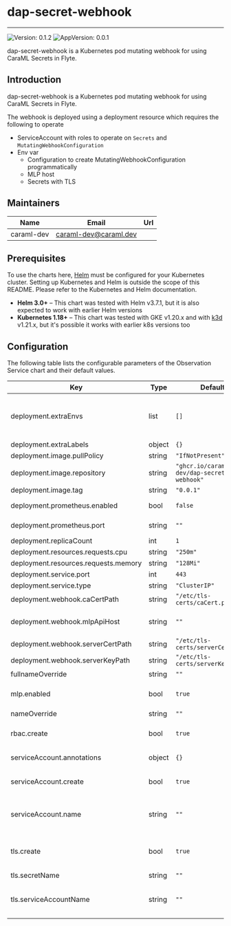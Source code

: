 # dap-secret-webhook

---
![Version: 0.1.2](https://img.shields.io/badge/Version-0.1.2-informational?style=flat-square)
![AppVersion: 0.0.1](https://img.shields.io/badge/AppVersion-0.0.1-informational?style=flat-square)

dap-secret-webhook is a Kubernetes pod mutating webhook for using CaraML Secrets in Flyte.

## Introduction

dap-secret-webhook is a Kubernetes pod mutating webhook for using CaraML Secrets in Flyte.

The webhook is deployed using a deployment resource which requires the following to operate
- ServiceAccount with roles to operate on `Secrets` and `MutatingWebhookConfiguration`
- Env var
  - Configuration to create MutatingWebhookConfiguration programmatically
  - MLP host
  - Secrets with TLS

## Maintainers

| Name | Email | Url |
| ---- | ------ | --- |
| caraml-dev | <caraml-dev@caraml.dev> |  |

## Prerequisites

To use the charts here, [Helm](https://helm.sh/) must be configured for your
Kubernetes cluster. Setting up Kubernetes and Helm is outside the scope of
this README. Please refer to the Kubernetes and Helm documentation.

- **Helm 3.0+** – This chart was tested with Helm v3.7.1, but it is also expected to work with earlier Helm versions
- **Kubernetes 1.18+** – This chart was tested with GKE v1.20.x and with [k3d](https://github.com/rancher/k3d) v1.21.x,
but it's possible it works with earlier k8s versions too

## Configuration

The following table lists the configurable parameters of the Observation Service chart and their default values.

| Key | Type | Default | Description |
|-----|------|---------|-------------|
| deployment.extraEnvs | list | `[]` | Additional env var for webhook, see https://github.com/caraml-dev/dap-secret-webhook for full list of configurable |
| deployment.extraLabels | object | `{}` |  |
| deployment.image.pullPolicy | string | `"IfNotPresent"` |  |
| deployment.image.repository | string | `"ghcr.io/caraml-dev/dap-secret-webhook"` |  |
| deployment.image.tag | string | `"0.0.1"` |  |
| deployment.prometheus.enabled | bool | `false` | Flag to enable prometheus monitoring |
| deployment.prometheus.port | string | `""` | If not set and enable is true, default to 10254 |
| deployment.replicaCount | int | `1` |  |
| deployment.resources.requests.cpu | string | `"250m"` |  |
| deployment.resources.requests.memory | string | `"128Mi"` |  |
| deployment.service.port | int | `443` |  |
| deployment.service.type | string | `"ClusterIP"` |  |
| deployment.webhook.caCertPath | string | `"/etc/tls-certs/caCert.pem"` |  |
| deployment.webhook.mlpApiHost | string | `""` | The endpoint of MLP API. Default will be set with to mlp local cluster |
| deployment.webhook.serverCertPath | string | `"/etc/tls-certs/serverCert.pem"` |  |
| deployment.webhook.serverKeyPath | string | `"/etc/tls-certs/serverKey.pem"` |  |
| fullnameOverride | string | `""` |  |
| mlp.enabled | bool | `true` | Flag to install subchart MLP. Not required if MLP is installed separately |
| nameOverride | string | `""` |  |
| rbac.create | bool | `true` | Specifies whether roles should be granted to the service account |
| serviceAccount.annotations | object | `{}` | Annotations to add to the service account |
| serviceAccount.create | bool | `true` | Specifies whether a service account should be created |
| serviceAccount.name | string | `""` | If create is false, existing service account name is required in the release namespace |
| tls.create | bool | `true` | This can be set as false and the corresponding certs mounted in deployment.env |
| tls.secretName | string | `""` | webhook is required |
| tls.serviceAccountName | string | `""` | Service account is expected to be in the same namespace as the webhook and job |
